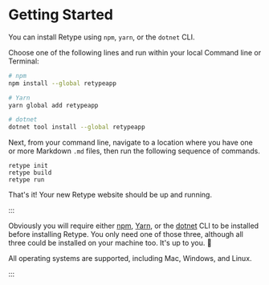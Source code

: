 # Getting Started

You can install Retype using `npm`, `yarn`, or the `dotnet` CLI. 

Choose one of the following lines and run within your local Command line or Terminal:

```sh
# npm
npm install --global retypeapp

# Yarn
yarn global add retypeapp

# dotnet
dotnet tool install --global retypeapp
```

Next, from your command line, navigate to a location where you have one or more Markdown `.md` files, then run the following sequence of commands. 

```
retype init
retype build
retype run
```

That's it! Your new Retype website should be up and running. 

:::

Obviously you will require either [npm](https://www.npmjs.com/get-npm), [Yarn](https://classic.yarnpkg.com/en/docs/install/#mac-stable), or the [dotnet](https://dotnet.microsoft.com/download/dotnet-core) CLI to be installed before installing Retype. You only need one of those three, although all three could be installed on your machine too. It's up to you. :raised_hands:

All operating systems are supported, including Mac, Windows, and Linux.

:::